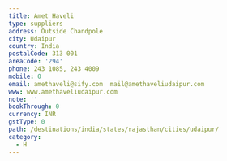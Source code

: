 ```yaml
---
title: Amet Haveli
type: suppliers
address: Outside Chandpole
city: Udaipur
country: India
postalCode: 313 001
areaCode: '294'
phone: 243 1085, 243 4009
mobile: 0
email: amethaveli@sify.com  mail@amethaveliudaipur.com
www: www.amethaveliudaipur.com
note: ''
bookThrough: 0
currency: INR
gstType: 0
path: /destinations/india/states/rajasthan/cities/udaipur/
category:
  - H
---
```


